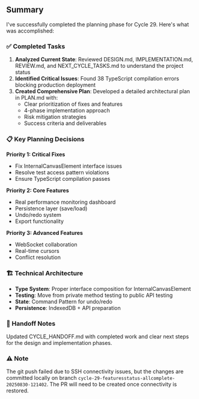 ## Summary

I've successfully completed the planning phase for Cycle 29. Here's what was accomplished:

### ✅ Completed Tasks

1. **Analyzed Current State**: Reviewed DESIGN.md, IMPLEMENTATION.md, REVIEW.md, and NEXT_CYCLE_TASKS.md to understand the project status
2. **Identified Critical Issues**: Found 38 TypeScript compilation errors blocking production deployment
3. **Created Comprehensive Plan**: Developed a detailed architectural plan in PLAN.md with:
   - Clear prioritization of fixes and features
   - 4-phase implementation approach
   - Risk mitigation strategies
   - Success criteria and deliverables

### 📋 Key Planning Decisions

**Priority 1: Critical Fixes**
- Fix InternalCanvasElement interface issues
- Resolve test access pattern violations  
- Ensure TypeScript compilation passes

**Priority 2: Core Features**
- Real performance monitoring dashboard
- Persistence layer (save/load)
- Undo/redo system
- Export functionality

**Priority 3: Advanced Features**
- WebSocket collaboration
- Real-time cursors
- Conflict resolution

### 🏗️ Technical Architecture
- **Type System**: Proper interface composition for InternalCanvasElement
- **Testing**: Move from private method testing to public API testing
- **State**: Command Pattern for undo/redo
- **Persistence**: IndexedDB + API preparation

### 📝 Handoff Notes
Updated CYCLE_HANDOFF.md with completed work and clear next steps for the design and implementation phases.

### ⚠️ Note
The git push failed due to SSH connectivity issues, but the changes are committed locally on branch `cycle-29-featuresstatus-allcomplete-20250830-121402`. The PR will need to be created once connectivity is restored.
